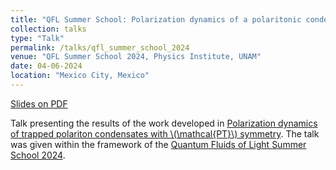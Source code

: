 ```yaml
---
title: "QFL Summer School: Polarization dynamics of a polaritonic condensates with \\(\mathcal{PT}\\) symmetry"
collection: talks
type: "Talk"
permalink: /talks/qfl_summer_school_2024
venue: "QFL Summer School 2024, Physics Institute, UNAM"
date: 04-06-2024
location: "Mexico City, Mexico"
---
```


[Slides on PDF](http://jesan-velazquez-resendiz.github.io/files/slides_qfl_summer_school_2024.pdf)

Talk presenting the results of the work developed in [Polarization dynamics of trapped polariton condensates with \\(\mathcal{PT}\\) symmetry](https://journals.aps.org/prb/abstract/10.1103/PhysRevB.109.085312). The talk was given within the framework of the [Quantum Fluids of Light Summer School 2024](https://sites.google.com/ciencias.unam.mx/etic-tlahuilli/etic-tlahuilli-summer-school/speakers?authuser=0).
